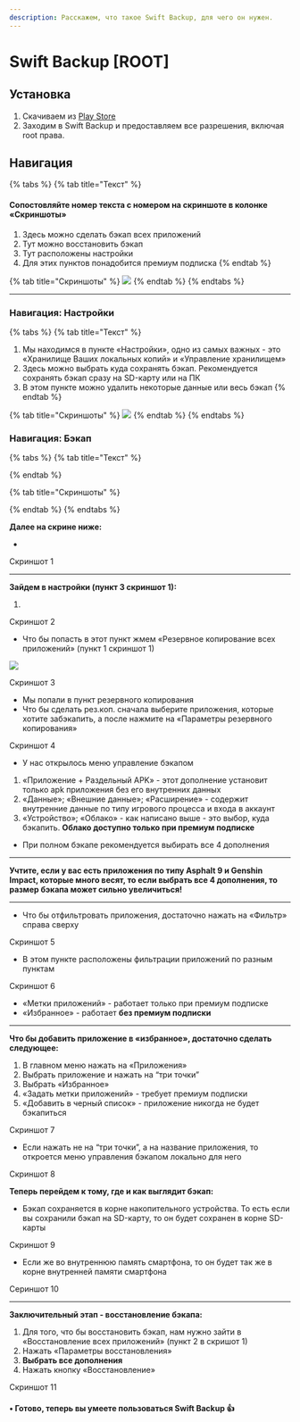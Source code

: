 ```yaml
---
description: Расскажем, что такое Swift Backup, для чего он нужен.
---
```


# Swift Backup \[ROOT]

## Установка

1. Скачиваем из [Play Store](https://play.google.com/store/apps/details?id=org.swiftapps.swiftbackup)
2. Заходим в Swift Backup и предоставляем все разрешения, включая root права.



## Навигация

{% tabs %}
{% tab title="Текст" %}
#### Сопостовляйте номер текста с номером на скриншоте в колонке «Скриншоты»

1. Здесь можно сделать бэкап всех приложений
2. Тут можно восстановить бэкап
3. Тут расположены настройки
4. Для этих пунктов понадобится премиум подписка
{% endtab %}

{% tab title="Скриншоты" %}
![](https://telegra.ph/file/b0a2c17d460c5a970eea8.jpg)
{% endtab %}
{% endtabs %}

***

### Навигация: Настройки

{% tabs %}
{% tab title="Текст" %}


1. Мы находимся в пункте «Настройки», одно из самых важных - это «Хранилище Ваших локальных копий» и «Управление хранилищем»
2. Здесь можно выбрать куда сохранять бэкап. Рекомендуется сохранять бэкап сразу на SD-карту или на ПК
3. В этом пункте можно удалить некоторые данные или весь бэкап
{% endtab %}

{% tab title="Скриншоты" %}
![](https://telegra.ph/file/4ceaf24d6af8652becab0.jpg)
{% endtab %}
{% endtabs %}



### Навигация: Бэкап

{% tabs %}
{% tab title="Текст" %}

{% endtab %}

{% tab title="Скриншоты" %}

{% endtab %}
{% endtabs %}





**Далее на скрине ниже:**

*

Скриншот 1

***

**Зайдем в настройки (пункт 3 скриншот 1):**

1.

Скриншот 2

* Что бы попасть в этот пункт жмем «Резервное копирование всех приложений» (пункт 1 скриншот 1)

![](https://telegra.ph/file/add46e555e54d040e9e26.jpg)

Скриншот 3

* Мы попали в пункт резервного копирования
* Что бы сделать рез.коп. сначала выберите приложения, которые хотите забэкапить, а после нажмите на «Параметры резервного копирования»

Скриншот 4

* У нас открылось меню управление бэкапом

1. «Приложение + Раздельный APK» - этот дополнение установит только apk приложения без его внутренних данных
2. «Данные»; «Внешние данные»; «Расширение» - содержит внутренние данные по типу игрового процесса и входа в аккаунт
3. «Устройство»; «Облако» - как написано выше - это выбор, куда бэкапить. **Облако доступно только при премиум подписке**

* При полном бэкапе рекомендуется выбирать все 4 дополнения

***

**Учтите, если у вас есть приложения по типу Asphalt 9 и Genshin Impact, которые много весят, то если выбрать все 4 дополнения, то размер бэкапа может сильно увеличиться!**

***

* Что бы отфильтровать приложения, достаточно нажать на «Фильтр» справа сверху

Скриншот 5

* В этом пункте расположены фильтрации приложений по разным пунктам

Скриншот 6

* «Метки приложений» - работает только при премиум подписке
* «Избранное» - работает **без премиум подписки**

***

**Что бы добавить приложение в «избранное», достаточно сделать следующее:**

1. В главном меню нажать на «Приложения»
2. Выбрать приложение и нажать на “три точки”
3. Выбрать «Избранное»
4. «Задать метки приложений» - требует премиум подписки
5. «Добавить в черный список» - приложение никогда не будет бэкапиться

Скриншот 7

* Если нажать не на “три точки”, а на название приложения, то откроется меню управления бэкапом локально для него

Скриншот 8

**Теперь перейдем к тому, где и как выглядит бэкап:**

* Бэкап сохраняется в корне накопительного устройства. То есть если вы сохранили бэкап на SD-карту, то он будет сохранен в корне SD-карты

Скриншот 9

* Если же во внутреннюю память смартфона, то он будет так же в корне внутренней памяти смартфона

Сериншот 10

***

**Заключительный этап - восстановление бэкапа:**

1. Для того, что бы восстановить бэкап, нам нужно зайти в «Восстановление всех приложений» (пункт 2 в скришот 1)
2. Нажать «Параметры восстановления»
3. **Выбрать все дополнения**
4. Нажать кнопку «Восстановление»

Скриншот 11

#### • Готово, теперь вы умеете пользоваться Swift Backup 👍 <a href="#gotovo-teper-vy-umeete-polzovatsya-swift-backup" id="gotovo-teper-vy-umeete-polzovatsya-swift-backup"></a>
